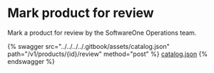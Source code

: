 # Mark product for review

Mark a product for review by the SoftwareOne Operations team.

{% swagger src="../../../../.gitbook/assets/catalog.json" path="/v1/products/{id}/review" method="post" %}
[catalog.json](../../../../.gitbook/assets/catalog.json)
{% endswagger %}
